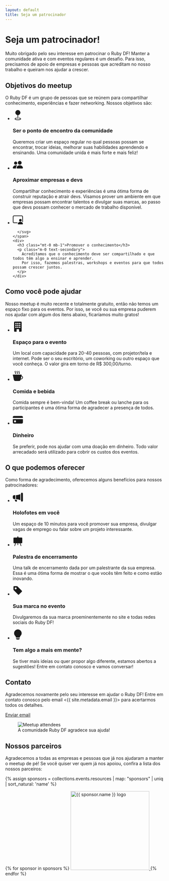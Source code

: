 ```yaml
---
layout: default
title: Seja um patrocinador
---
```


# Seja um patrocinador!

Muito obrigado pelo seu interesse em patrocinar o Ruby DF! Manter a comunidade
ativa e com eventos regulares é um desafio. Para isso, precisamos de apoio de
empresas e pessoas que acreditam no nosso trabalho e queiram nos ajudar a
crescer.

## Objetivos do meetup

O Ruby DF é um grupo de pessoas que se reúnem para compartilhar conhecimento,
experiências e fazer networking. Nossos objetivos são:

<ul class="p-0 list-none my-8 flex flex-wrap gap-8">
  <li class="stack flex-row mx-auto max-w-2xl gap-4">
    <span class="circle circle-large">
      <svg xmlns="http://www.w3.org/2000/svg" width="32" height="32" fill="currentColor" viewBox="0 0 16 16">
        <path fill-rule="evenodd" d="M4 4a4 4 0 1 1 4.5 3.969V13.5a.5.5 0 0 1-1 0V7.97A4 4 0 0 1 4 3.999zm2.493 8.574a.5.5 0 0 1-.411.575c-.712.118-1.28.295-1.655.493a1.3 1.3 0 0 0-.37.265.3.3 0 0 0-.057.09V14l.002.008.016.033a.6.6 0 0 0 .145.15c.165.13.435.27.813.395.751.25 1.82.414 3.024.414s2.273-.163 3.024-.414c.378-.126.648-.265.813-.395a.6.6 0 0 0 .146-.15l.015-.033L12 14v-.004a.3.3 0 0 0-.057-.09 1.3 1.3 0 0 0-.37-.264c-.376-.198-.943-.375-1.655-.493a.5.5 0 1 1 .164-.986c.77.127 1.452.328 1.957.594C12.5 13 13 13.4 13 14c0 .426-.26.752-.544.977-.29.228-.68.413-1.116.558-.878.293-2.059.465-3.34.465s-2.462-.172-3.34-.465c-.436-.145-.826-.33-1.116-.558C3.26 14.752 3 14.426 3 14c0-.599.5-1 .961-1.243.505-.266 1.187-.467 1.957-.594a.5.5 0 0 1 .575.411"/>
      </svg>
    </span>
    <div>
      <h3 class="mt-0 mb-1">Ser o ponto de encontro da comunidade</h3>
      <p class="m-0 text-secondary">
        Queremos criar um espaço regular no qual pessoas possam se encontrar, trocar ideias, melhorar
        suas habilidades aprendendo e ensinando. Uma comunidade unida é mais forte e mais feliz!
      </p>
    </div>
  </li>
  <li class="stack flex-row mx-auto max-w-2xl gap-4">
    <span class="circle circle-large">
      <svg xmlns="http://www.w3.org/2000/svg" width="32" height="32" fill="currentColor" viewBox="0 0 16 16">
        <path d="M7 14s-1 0-1-1 1-4 5-4 5 3 5 4-1 1-1 1zm4-6a3 3 0 1 0 0-6 3 3 0 0 0 0 6m-5.784 6A2.24 2.24 0 0 1 5 13c0-1.355.68-2.75 1.936-3.72A6.3 6.3 0 0 0 5 9c-4 0-5 3-5 4s1 1 1 1zM4.5 8a2.5 2.5 0 1 0 0-5 2.5 2.5 0 0 0 0 5"/>
      </svg>
    </span>
    <div>
      <h3 class="mt-0 mb-1">Aproximar empresas e devs</h3>
      <p class="m-0 text-secondary">
        Compartilhar conhecimento e experiências é uma ótima forma de construir
        reputação e atrair devs. Visamos prover um ambiente em que empresas possam
        encontrar talentos e divulgar suas marcas, ao passo que devs possam conhecer
        o mercado de trabalho disponível.
      </p>
    </div>
  </li>
  <li class="stack flex-row mx-auto max-w-2xl gap-4">
    <span class="circle circle-large">
      <svg xmlns="http://www.w3.org/2000/svg" width="32" height="32" fill="currentColor" viewBox="0 0 16 16">
          <path d="M14 9.5a2 2 0 1 1-4 0 2 2 0 0 1 4 0m-6 5.7c0 .8.8.8.8.8h6.4s.8 0 .8-.8-.8-3.2-4-3.2-4 2.4-4 3.2"/>
  <path d="M2 2a2 2 0 0 0-2 2v8a2 2 0 0 0 2 2h5.243c.122-.326.295-.668.526-1H2a1 1 0 0 1-1-1V4a1 1 0 0 1 1-1h12a1 1 0 0 1 1 1v7.81c.353.23.656.496.91.783Q16 12.312 16 12V4a2 2 0 0 0-2-2z"/>

      </svg>
    </span>
    <div>
      <h3 class="mt-0 mb-1">Promover o conhecimento</h3>
      <p class="m-0 text-secondary">
        Acreditamos que o conhecimento deve ser compartilhado e que todos têm algo a ensinar e aprender.
        Por isso, fazemos palestras, workshops e eventos para que todos possam crescer juntos.
      </p>
    </div>
  </li>
</ul>

## Como você pode ajudar

Nosso meetup é muito recente e totalmente gratuito, então não temos um espaço
fixo para os eventos. Por isso, se você ou sua empresa puderem nos ajudar com
algum dos itens abaixo, ficaríamos muito gratos!

<ul class="p-0 list-none my-8 flex flex-wrap gap-8">
  <li class="stack flex-row mx-auto max-w-2xl gap-4">
    <span class="circle circle-large">
      <svg xmlns="http://www.w3.org/2000/svg" width="32" height="32" fill="currentColor" viewBox="0 0 16 16">
        <path d="M3 0a1 1 0 0 0-1 1v14a1 1 0 0 0 1 1h3v-3.5a.5.5 0 0 1 .5-.5h3a.5.5 0 0 1 .5.5V16h3a1 1 0 0 0 1-1V1a1 1 0 0 0-1-1zm1 2.5a.5.5 0 0 1 .5-.5h1a.5.5 0 0 1 .5.5v1a.5.5 0 0 1-.5.5h-1a.5.5 0 0 1-.5-.5zm3 0a.5.5 0 0 1 .5-.5h1a.5.5 0 0 1 .5.5v1a.5.5 0 0 1-.5.5h-1a.5.5 0 0 1-.5-.5zm3.5-.5h1a.5.5 0 0 1 .5.5v1a.5.5 0 0 1-.5.5h-1a.5.5 0 0 1-.5-.5v-1a.5.5 0 0 1 .5-.5M4 5.5a.5.5 0 0 1 .5-.5h1a.5.5 0 0 1 .5.5v1a.5.5 0 0 1-.5.5h-1a.5.5 0 0 1-.5-.5zM7.5 5h1a.5.5 0 0 1 .5.5v1a.5.5 0 0 1-.5.5h-1a.5.5 0 0 1-.5-.5v-1a.5.5 0 0 1 .5-.5m2.5.5a.5.5 0 0 1 .5-.5h1a.5.5 0 0 1 .5.5v1a.5.5 0 0 1-.5.5h-1a.5.5 0 0 1-.5-.5zM4.5 8h1a.5.5 0 0 1 .5.5v1a.5.5 0 0 1-.5.5h-1a.5.5 0 0 1-.5-.5v-1a.5.5 0 0 1 .5-.5m2.5.5a.5.5 0 0 1 .5-.5h1a.5.5 0 0 1 .5.5v1a.5.5 0 0 1-.5.5h-1a.5.5 0 0 1-.5-.5zm3.5-.5h1a.5.5 0 0 1 .5.5v1a.5.5 0 0 1-.5.5h-1a.5.5 0 0 1-.5-.5v-1a.5.5 0 0 1 .5-.5"/>
      </svg>
    </span>
    <div>
      <h3 class="mt-0 mb-1">Espaço para o evento</h3>
      <p class="m-0 text-secondary">
        Um local com capacidade para 20-40 pessoas, com projetor/tela e internet.
        Pode ser o seu escritório, um coworking ou outro espaço que você conheça.
        O valor gira em torno de R$ 300,00/turno.
      </p>
    </div>
  </li>

  <li class="stack flex-row mx-auto max-w-2xl gap-4">
    <span class="circle circle-large">
      <svg xmlns="http://www.w3.org/2000/svg" width="32" height="32" fill="currentColor" class="bi bi-credit-card-fill" viewBox="0 0 16 16">
        <path fill-rule="evenodd" d="M.5 6a.5.5 0 0 0-.488.608l1.652 7.434A2.5 2.5 0 0 0 4.104 16h5.792a2.5 2.5 0 0 0 2.44-1.958l.131-.59a3 3 0 0 0 1.3-5.854l.221-.99A.5.5 0 0 0 13.5 6zM13 12.5a2 2 0 0 1-.316-.025l.867-3.898A2.001 2.001 0 0 1 13 12.5"/>
        <path d="m4.4.8-.003.004-.014.019a4 4 0 0 0-.204.31 2 2 0 0 0-.141.267c-.026.06-.034.092-.037.103v.004a.6.6 0 0 0 .091.248c.075.133.178.272.308.445l.01.012c.118.158.26.347.37.543.112.2.22.455.22.745 0 .188-.065.368-.119.494a3 3 0 0 1-.202.388 5 5 0 0 1-.253.382l-.018.025-.005.008-.002.002A.5.5 0 0 1 3.6 4.2l.003-.004.014-.019a4 4 0 0 0 .204-.31 2 2 0 0 0 .141-.267c.026-.06.034-.092.037-.103a.6.6 0 0 0-.09-.252A4 4 0 0 0 3.6 2.8l-.01-.012a5 5 0 0 1-.37-.543A1.53 1.53 0 0 1 3 1.5c0-.188.065-.368.119-.494.059-.138.134-.274.202-.388a6 6 0 0 1 .253-.382l.025-.035A.5.5 0 0 1 4.4.8m3 0-.003.004-.014.019a4 4 0 0 0-.204.31 2 2 0 0 0-.141.267c-.026.06-.034.092-.037.103v.004a.6.6 0 0 0 .091.248c.075.133.178.272.308.445l.01.012c.118.158.26.347.37.543.112.2.22.455.22.745 0 .188-.065.368-.119.494a3 3 0 0 1-.202.388 5 5 0 0 1-.253.382l-.018.025-.005.008-.002.002A.5.5 0 0 1 6.6 4.2l.003-.004.014-.019a4 4 0 0 0 .204-.31 2 2 0 0 0 .141-.267c.026-.06.034-.092.037-.103a.6.6 0 0 0-.09-.252A4 4 0 0 0 6.6 2.8l-.01-.012a5 5 0 0 1-.37-.543A1.53 1.53 0 0 1 6 1.5c0-.188.065-.368.119-.494.059-.138.134-.274.202-.388a6 6 0 0 1 .253-.382l.025-.035A.5.5 0 0 1 7.4.8m3 0-.003.004-.014.019a4 4 0 0 0-.204.31 2 2 0 0 0-.141.267c-.026.06-.034.092-.037.103v.004a.6.6 0 0 0 .091.248c.075.133.178.272.308.445l.01.012c.118.158.26.347.37.543.112.2.22.455.22.745 0 .188-.065.368-.119.494a3 3 0 0 1-.202.388 5 5 0 0 1-.252.382l-.019.025-.005.008-.002.002A.5.5 0 0 1 9.6 4.2l.003-.004.014-.019a4 4 0 0 0 .204-.31 2 2 0 0 0 .141-.267c.026-.06.034-.092.037-.103a.6.6 0 0 0-.09-.252A4 4 0 0 0 9.6 2.8l-.01-.012a5 5 0 0 1-.37-.543A1.53 1.53 0 0 1 9 1.5c0-.188.065-.368.119-.494.059-.138.134-.274.202-.388a6 6 0 0 1 .253-.382l.025-.035A.5.5 0 0 1 10.4.8"/>
      </svg>
    </span>
    <div>
      <h3 class="mt-0 mb-1">Comida e bebida</h3>
      <p class="m-0 text-secondary">
        Comida sempre é bem-vinda! Um coffee break ou lanche para os participantes é uma ótima forma de agradecer a presença de todos.
      </p>
    </div>
  </li>

  <li class="stack flex-row mx-auto max-w-2xl gap-4">
    <span class="circle circle-large">
      <svg xmlns="http://www.w3.org/2000/svg" width="32" height="32" fill="currentColor" class="bi bi-credit-card-fill" viewBox="0 0 16 16">
        <path d="M0 4a2 2 0 0 1 2-2h12a2 2 0 0 1 2 2v1H0zm0 3v5a2 2 0 0 0 2 2h12a2 2 0 0 0 2-2V7zm3 2h1a1 1 0 0 1 1 1v1a1 1 0 0 1-1 1H3a1 1 0 0 1-1-1v-1a1 1 0 0 1 1-1"/>
      </svg>
    </span>
    <div>
      <h3 class="mt-0 mb-1">Dinheiro</h3>
      <p class="m-0 text-secondary">
        Se preferir, pode nos ajudar com uma doação em dinheiro. Todo valor arrecadado será utilizado para cobrir os custos dos eventos.
      </p>
    </div>
  </li>
</ul>

## O que podemos oferecer

Como forma de agradecimento, oferecemos alguns benefícios para nossos patrocinadores:

<ul class="p-0 list-none my-8 flex flex-wrap gap-8">
  <li class="stack flex-row mx-auto max-w-2xl gap-4">
    <span class="circle circle-large">
      <svg xmlns="http://www.w3.org/2000/svg" width="32" height="32" fill="currentColor" viewBox="0 0 16 16">
          <path d="M13 2.5a1.5 1.5 0 0 1 3 0v11a1.5 1.5 0 0 1-3 0zm-1 .724c-2.067.95-4.539 1.481-7 1.656v6.237a25 25 0 0 1 1.088.085c2.053.204 4.038.668 5.912 1.56zm-8 7.841V4.934c-.68.027-1.399.043-2.008.053A2.02 2.02 0 0 0 0 7v2c0 1.106.896 1.996 1.994 2.009l.496.008a64 64 0 0 1 1.51.048m1.39 1.081q.428.032.85.078l.253 1.69a1 1 0 0 1-.983 1.187h-.548a1 1 0 0 1-.916-.599l-1.314-2.48a66 66 0 0 1 1.692.064q.491.026.966.06"/>
      </svg>
    </span>
    <div>
      <h3 class="mt-0 mb-1">Holofotes em você</h3>
      <p class="m-0 text-secondary">Um espaço de 10 minutos para você promover sua empresa, divulgar vagas de emprego ou falar sobre um projeto interessante.</p>
    </div>
  </li>
  <li class="stack flex-row mx-auto max-w-2xl gap-4">
    <span class="circle circle-large">
      <svg xmlns="http://www.w3.org/2000/svg" width="32" height="32" fill="currentColor" viewBox="0 0 16 16">
          <path d="M8.473.337a.5.5 0 0 0-.946 0L6.954 2H2a1 1 0 0 0-1 1v7a1 1 0 0 0 1 1h1.85l-1.323 3.837a.5.5 0 1 0 .946.326L4.908 11H7.5v2.5a.5.5 0 0 0 1 0V11h2.592l1.435 4.163a.5.5 0 0 0 .946-.326L12.15 11H14a1 1 0 0 0 1-1V3a1 1 0 0 0-1-1H9.046z"/>
      </svg>
    </span>
    <div>
      <h3 class="mt-0 mb-1">Palestra de encerramento</h3>
      <p class="m-0 text-secondary">Uma talk de encerramento dada por um palestrante da sua empresa. Essa é uma ótima forma de mostrar o que vocês têm feito e como estão inovando.</p>
    </div>
  </li>
  <li class="stack flex-row mx-auto max-w-2xl gap-4">
    <span class="circle circle-large">
      <svg xmlns="http://www.w3.org/2000/svg" width="32" height="32" fill="currentColor" viewBox="0 0 16 16">
        <path d="M2 1a1 1 0 0 0-1 1v4.586a1 1 0 0 0 .293.707l7 7a1 1 0 0 0 1.414 0l4.586-4.586a1 1 0 0 0 0-1.414l-7-7A1 1 0 0 0 6.586 1zm4 3.5a1.5 1.5 0 1 1-3 0 1.5 1.5 0 0 1 3 0"/>
      </svg>
    </span>
    <div>
      <h3 class="mt-0 mb-1">Sua marca no evento</h3>
      <p class="m-0 text-secondary">Divulgaremos da sua marca proeminentemente no site e todas redes sociais do Ruby DF!</p>
    </div>
  </li>
  <li class="stack flex-row mx-auto max-w-2xl gap-4">
    <span class="circle circle-large">
      <svg xmlns="http://www.w3.org/2000/svg" width="32" height="32" fill="currentColor" viewBox="0 0 16 16">
          <path d="M2 6a6 6 0 1 1 10.174 4.31c-.203.196-.359.4-.453.619l-.762 1.769A.5.5 0 0 1 10.5 13h-5a.5.5 0 0 1-.46-.302l-.761-1.77a2 2 0 0 0-.453-.618A5.98 5.98 0 0 1 2 6m3 8.5a.5.5 0 0 1 .5-.5h5a.5.5 0 0 1 0 1l-.224.447a1 1 0 0 1-.894.553H6.618a1 1 0 0 1-.894-.553L5.5 15a.5.5 0 0 1-.5-.5"/>
      </svg>
    </span>
    <div>
      <h3 class="mt-0 mb-1">Tem algo a mais em mente?</h3>
      <p class="m-0 text-secondary">Se tiver mais ideias ou quer propor algo diferente, estamos abertos a sugestões!
      Entre em contato conosco e vamos conversar!</p>
    </div>
  </li>
</ul>

## Contato

Agradecemos novamente pelo seu interesse em ajudar o Ruby DF! Entre em contato
conosco pelo email <{{ site.metadata.email }}> para acertarmos todos os
detalhes.

<a class="button block w-fit mx-auto mb-8" href="mailto:{{ site.metadata.email }}" target="_blank" rel="noopener noreferrer">Enviar email</a>

<figure>
  <img class="block rounded-xl max-h-80 mx-auto event-picture" src="{{ '/images/events/2023-10.jpg' | relative_url }}" alt="Meetup attendees" alt="The Ruby DF community at a meetup">
  <figcaption class="text-center text-sm text-gray-600">A comunidade Ruby DF agradece sua ajuda!</figcaption>
</figure>

## Nossos parceiros

Agradecemos a todas as empresas e pessoas que já nos ajudaram a manter o meetup
de pé! Se você quiser ver quem já nos apoiou, confira a lista dos nossos
parceiros:

{% assign sponsors = collections.events.resources | map: "sponsors" | uniq | sort_natural: 'name' %}

<div class="flex flex-wrap items-center justify-evenly gap-8 mt-8">
{% for sponsor in sponsors %}
  <a href="{{ sponsor.link }}" target="_blank">
    <img width=250 src="{{ sponsor.logo | relative_url }}" alt="{{ sponsor.name }} logo" />
  </a>
{% endfor %}
</div>
